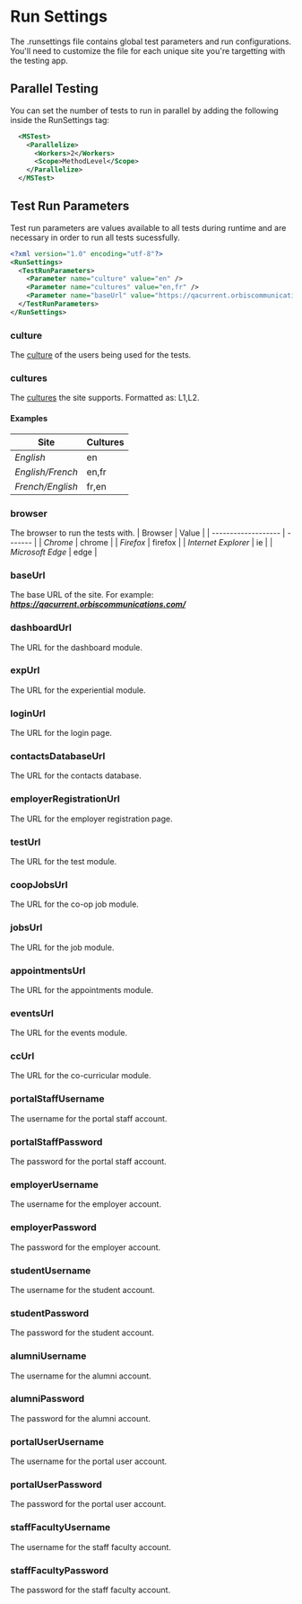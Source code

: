 # Run Settings

The .runsettings file contains global test parameters and run configurations. You'll need to customize the file for each unique site you're targetting with the testing app.

## Parallel Testing
You can set the number of tests to run in parallel by adding the following inside the RunSettings tag:
``` xml
  <MSTest>
    <Parallelize>
      <Workers>2</Workers>
      <Scope>MethodLevel</Scope>
    </Parallelize>
  </MSTest>
```

## Test Run Parameters
Test run parameters are values available to all tests during runtime and are necessary in order to run all tests sucessfully.
``` xml
<?xml version="1.0" encoding="utf-8"?>
<RunSettings>
  <TestRunParameters>
    <Parameter name="culture" value="en" />
    <Parameter name="cultures" value="en,fr" />
    <Parameter name="baseUrl" value="https://qacurrent.orbiscommunications.com/" />
  </TestRunParameters>
</RunSettings>
```
### culture
The [culture](https://www.andiamo.co.uk/resources/iso-language-codes/) of the users being used for the tests.

### cultures
The [cultures](https://www.andiamo.co.uk/resources/iso-language-codes/) the site supports. Formatted as: L1,L2.

#### Examples
| Site                | Cultures |
| ------------------- | -------- |
| *English*           | en       |
| *English/French*    | en,fr    |
| *French/English*    | fr,en    |

### browser
The browser to run the tests with.
| Browser             | Value   |
| ------------------- | ------- |
| *Chrome*            | chrome  |
| *Firefox*           | firefox |
| *Internet Explorer* | ie      |
| *Microsoft Edge*    | edge    |

### baseUrl
The base URL of the site. For example: ***https://qacurrent.orbiscommunications.com/***

### dashboardUrl
The URL for the dashboard module.

### expUrl
The URL for the experiential module.

### loginUrl
The URL for the login page.

### contactsDatabaseUrl
The URL for the contacts database.

### employerRegistrationUrl
The URL for the employer registration page.

### testUrl
The URL for the test module.

### coopJobsUrl
The URL for the co-op job module.

### jobsUrl
The URL for the job module.

### appointmentsUrl
The URL for the appointments module.

### eventsUrl
The URL for the events module.

### ccUrl
The URL for the co-curricular module.

### portalStaffUsername
The username for the portal staff account.

### portalStaffPassword
The password for the portal staff account.

### employerUsername 
The username for the employer account.

### employerPassword
The password for the employer account.

### studentUsername
The username for the student account.

### studentPassword
The password for the student account.

### alumniUsername
The username for the alumni account.

### alumniPassword
The password for the alumni account.

### portalUserUsername 
The username for the portal user account.

### portalUserPassword
The password for the portal user account.

### staffFacultyUsername
The username for the staff faculty account.

### staffFacultyPassword 
The password for the staff faculty account.
